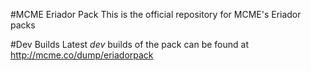 #MCME Eriador Pack
This is the official repository for MCME's Eriador packs

#Dev Builds
Latest _dev_ builds of the pack can be found at http://mcme.co/dump/eriadorpack